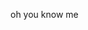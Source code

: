 oh you know me

<!---
DaveandBambiFanart/DaveandBambiFanart is a ✨ special ✨ repository because its `README.md` (this file) appears on your GitHub profile.
You can click the Preview link to take a look at your changes.
--->
